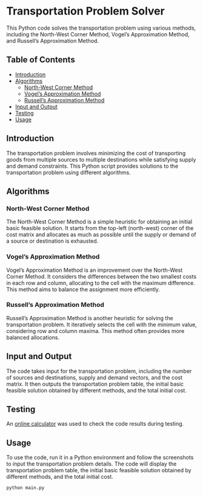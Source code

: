 # Transportation Problem Solver

This Python code solves the transportation problem using various methods, including the North-West Corner Method, Vogel’s Approximation Method, and Russell’s Approximation Method.

## Table of Contents

- [Introduction](#introduction)
- [Algorithms](#algorithms)
  - [North-West Corner Method](#north-west-corner-method)
  - [Vogel’s Approximation Method](#vogels-approximation-method)
  - [Russell’s Approximation Method](#russels-approximation-method)
- [Input and Output](#input-and-output)
- [Testing](#testing)
- [Usage](#usage)

## Introduction

The transportation problem involves minimizing the cost of transporting goods from multiple sources to multiple destinations while satisfying supply and demand constraints. This Python script provides solutions to the transportation problem using different algorithms.

## Algorithms

### North-West Corner Method

The North-West Corner Method is a simple heuristic for obtaining an initial basic feasible solution. It starts from the top-left (north-west) corner of the cost matrix and allocates as much as possible until the supply or demand of a source or destination is exhausted.

### Vogel’s Approximation Method

Vogel’s Approximation Method is an improvement over the North-West Corner Method. It considers the differences between the two smallest costs in each row and column, allocating to the cell with the maximum difference. This method aims to balance the assignment more efficiently.

### Russell’s Approximation Method

Russell’s Approximation Method is another heuristic for solving the transportation problem. It iteratively selects the cell with the minimum value, considering row and column maxima. This method often provides more balanced allocations.

## Input and Output

The code takes input for the transportation problem, including the number of sources and destinations, supply and demand vectors, and the cost matrix. It then outputs the transportation problem table, the initial basic feasible solution obtained by different methods, and the total initial cost.

## Testing

An [online calculator](https://cbom.atozmath.com/CBOM/Transportation.aspx?q=vam&q1=3%2c2%2c7%2c6%3b7%2c5%2c2%2c3%3b2%2c5%2c4%2c5%6050%2c60%2c25%6060%2c40%2c20%2c15%60S1%2cS2%2cS3%60D1%2cD2%2cD3%2cD4%60ram%60false%60false%60MIN%60false&do=1#PrevPart) was used to check the code results during testing.

## Usage

To use the code, run it in a Python environment and follow the screenshots to input the transportation problem details. The code will display the transportation problem table, the initial basic feasible solution obtained by different methods, and the total initial cost.

```bash
python main.py

